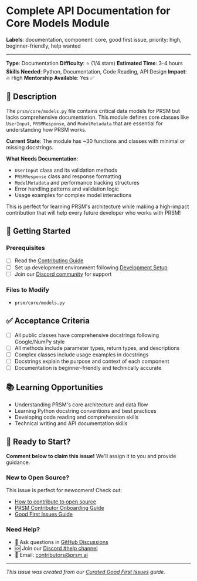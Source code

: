 # Complete API Documentation for Core Models Module

**Labels**: documentation, component: core, good first issue, priority: high, beginner-friendly, help wanted

---
**Type**: Documentation
**Difficulty**: ⭐ (1/4 stars)
**Estimated Time**: 3-4 hours
**Skills Needed**: Python, Documentation, Code Reading, API Design
**Impact**: 🔥 High
**Mentorship Available**: Yes ✅

## 📝 Description

The `prsm/core/models.py` file contains critical data models for PRSM but lacks comprehensive documentation. This module defines core classes like `UserInput`, `PRSMResponse`, and `ModelMetadata` that are essential for understanding how PRSM works.

**Current State**: The module has ~30 functions and classes with minimal or missing docstrings.

**What Needs Documentation**:
- `UserInput` class and its validation methods
- `PRSMResponse` class and response formatting
- `ModelMetadata` and performance tracking structures
- Error handling patterns and validation logic
- Usage examples for complex model interactions

This is perfect for learning PRSM's architecture while making a high-impact contribution that will help every future developer who works with PRSM!

## 🚀 Getting Started

### Prerequisites
- [ ] Read the [Contributing Guide](CONTRIBUTING.md)
- [ ] Set up development environment following [Development Setup](docs/DEVELOPMENT_SETUP.md)
- [ ] Join our [Discord community](https://discord.gg/prsm-ai) for support

### Files to Modify
- `prsm/core/models.py`

## ✅ Acceptance Criteria

- [ ] All public classes have comprehensive docstrings following Google/NumPy style
- [ ] All methods include parameter types, return types, and descriptions
- [ ] Complex classes include usage examples in docstrings
- [ ] Docstrings explain the purpose and context of each component
- [ ] Documentation is beginner-friendly and technically accurate

## 📚 Learning Opportunities

- Understanding PRSM's core architecture and data flow
- Learning Python docstring conventions and best practices
- Developing code reading and comprehension skills
- Technical writing and API documentation skills

## 🤝 Ready to Start?

**Comment below to claim this issue!** We'll assign it to you and provide guidance.

### New to Open Source?
This issue is perfect for newcomers! Check out:
- [How to contribute to open source](https://opensource.guide/how-to-contribute/)
- [PRSM Contributor Onboarding Guide](docs/CONTRIBUTOR_ONBOARDING.md)
- [Good First Issues Guide](docs/CURATED_GOOD_FIRST_ISSUES.md)

### Need Help?
- 💬 Ask questions in [GitHub Discussions](https://github.com/PRSM-AI/prsm/discussions)
- 🆘 Join our [Discord #help channel](https://discord.gg/prsm-ai)
- 📧 Email: contributors@prsm.ai

---

*This issue was created from our [Curated Good First Issues](docs/CURATED_GOOD_FIRST_ISSUES.md) guide.*
